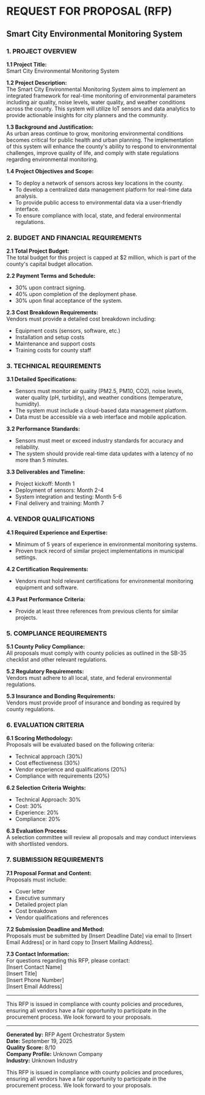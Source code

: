 # REQUEST FOR PROPOSAL (RFP)

## Smart City Environmental Monitoring System

### 1. PROJECT OVERVIEW

**1.1 Project Title:**  
Smart City Environmental Monitoring System

**1.2 Project Description:**  
The Smart City Environmental Monitoring System aims to implement an integrated framework for real-time monitoring of environmental parameters including air quality, noise levels, water quality, and weather conditions across the county. This system will utilize IoT sensors and data analytics to provide actionable insights for city planners and the community.

**1.3 Background and Justification:**  
As urban areas continue to grow, monitoring environmental conditions becomes critical for public health and urban planning. The implementation of this system will enhance the county's ability to respond to environmental challenges, improve quality of life, and comply with state regulations regarding environmental monitoring.

**1.4 Project Objectives and Scope:**  
- To deploy a network of sensors across key locations in the county.
- To develop a centralized data management platform for real-time data analysis.
- To provide public access to environmental data via a user-friendly interface.
- To ensure compliance with local, state, and federal environmental regulations.

### 2. BUDGET AND FINANCIAL REQUIREMENTS

**2.1 Total Project Budget:**  
The total budget for this project is capped at $2 million, which is part of the county's capital budget allocation.

**2.2 Payment Terms and Schedule:**  
- 30% upon contract signing.
- 40% upon completion of the deployment phase.
- 30% upon final acceptance of the system.

**2.3 Cost Breakdown Requirements:**  
Vendors must provide a detailed cost breakdown including:
- Equipment costs (sensors, software, etc.)
- Installation and setup costs
- Maintenance and support costs
- Training costs for county staff

### 3. TECHNICAL REQUIREMENTS

**3.1 Detailed Specifications:**  
- Sensors must monitor air quality (PM2.5, PM10, CO2), noise levels, water quality (pH, turbidity), and weather conditions (temperature, humidity).
- The system must include a cloud-based data management platform.
- Data must be accessible via a web interface and mobile application.

**3.2 Performance Standards:**  
- Sensors must meet or exceed industry standards for accuracy and reliability.
- The system should provide real-time data updates with a latency of no more than 5 minutes.

**3.3 Deliverables and Timeline:**  
- Project kickoff: Month 1
- Deployment of sensors: Month 2-4
- System integration and testing: Month 5-6
- Final delivery and training: Month 7

### 4. VENDOR QUALIFICATIONS

**4.1 Required Experience and Expertise:**  
- Minimum of 5 years of experience in environmental monitoring systems.
- Proven track record of similar project implementations in municipal settings.

**4.2 Certification Requirements:**  
- Vendors must hold relevant certifications for environmental monitoring equipment and software.

**4.3 Past Performance Criteria:**  
- Provide at least three references from previous clients for similar projects.

### 5. COMPLIANCE REQUIREMENTS

**5.1 County Policy Compliance:**  
All proposals must comply with county policies as outlined in the SB-35 checklist and other relevant regulations.

**5.2 Regulatory Requirements:**  
Vendors must adhere to all local, state, and federal environmental regulations.

**5.3 Insurance and Bonding Requirements:**  
Vendors must provide proof of insurance and bonding as required by county regulations.

### 6. EVALUATION CRITERIA

**6.1 Scoring Methodology:**  
Proposals will be evaluated based on the following criteria:
- Technical approach (30%)
- Cost effectiveness (30%)
- Vendor experience and qualifications (20%)
- Compliance with requirements (20%)

**6.2 Selection Criteria Weights:**  
- Technical Approach: 30%
- Cost: 30%
- Experience: 20%
- Compliance: 20%

**6.3 Evaluation Process:**  
A selection committee will review all proposals and may conduct interviews with shortlisted vendors.

### 7. SUBMISSION REQUIREMENTS

**7.1 Proposal Format and Content:**  
Proposals must include:
- Cover letter
- Executive summary
- Detailed project plan
- Cost breakdown
- Vendor qualifications and references

**7.2 Submission Deadline and Method:**  
Proposals must be submitted by [Insert Deadline Date] via email to [Insert Email Address] or in hard copy to [Insert Mailing Address].

**7.3 Contact Information:**  
For questions regarding this RFP, please contact:  
[Insert Contact Name]  
[Insert Title]  
[Insert Phone Number]  
[Insert Email Address]  

---

This RFP is issued in compliance with county policies and procedures, ensuring all vendors have a fair opportunity to participate in the procurement process. We look forward to your proposals.

---

**Generated by:** RFP Agent Orchestrator System  
**Date:** September 19, 2025  
**Quality Score:** 8/10  
**Company Profile:** Unknown Company  
**Industry:** Unknown Industry

This RFP is issued in compliance with county policies and procedures, ensuring all vendors have a fair opportunity to participate in the procurement process. We look forward to your proposals.
